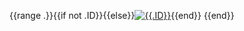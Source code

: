 {{range .}}{{if not .ID}}{{else}}[![{{.ID}}](https://images.weserv.nl/?url={{.AvatarURL}}&w=50&h=50&mask=circle)]({{.HTMLURL}}){{end}}
{{end}}